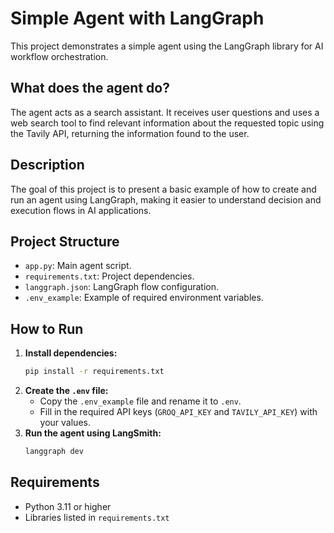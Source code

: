 
# Simple Agent with LangGraph

This project demonstrates a simple agent using the LangGraph library for AI workflow orchestration.

## What does the agent do?

The agent acts as a search assistant. It receives user questions and uses a web search tool to find relevant information about the requested topic using the Tavily API, returning the information found to the user.

## Description

The goal of this project is to present a basic example of how to create and run an agent using LangGraph, making it easier to understand decision and execution flows in AI applications.

## Project Structure

- `app.py`: Main agent script.
- `requirements.txt`: Project dependencies.
- `langgraph.json`: LangGraph flow configuration.
- `.env_example`: Example of required environment variables.

## How to Run

1. **Install dependencies:**
   ```bash
   pip install -r requirements.txt
   ```
2. **Create the `.env` file:**
   - Copy the `.env_example` file and rename it to `.env`.
   - Fill in the required API keys (`GROQ_API_KEY` and `TAVILY_API_KEY`) with your values.
3. **Run the agent using LangSmith:**
   ```bash
   langgraph dev
   ```

## Requirements
- Python 3.11 or higher
- Libraries listed in `requirements.txt`
